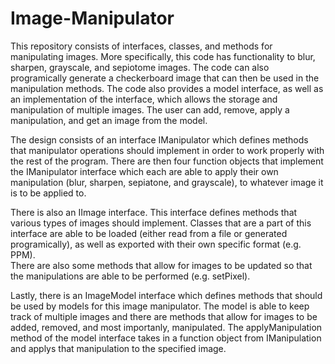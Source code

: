 # Image-Manipulator
This repository consists of interfaces, classes, and methods for manipulating images.
More specifically, this code has functionality to blur, sharpen, grayscale, and sepiotome images.
The code can also programically generate a checkerboard image that can then be used in the manipulation 
methods.  The code also provides a model interface, as well as an implementation of the interface, 
which allows the storage and manipulation of multiple images.  The user can add, remove, apply a 
manipulation, and get an image from the model.

The design consists of an interface IManipulator which defines methods that manipulator operations should 
implement in order to work properly with the rest of the program.  There are then four function objects
that implement the IManipulator interface which each are able to apply their own manipulation (blur, 
sharpen, sepiatone, and grayscale), to whatever image it is to be applied to.

There is also an IImage interface.  This interface defines methods that various types of images should 
implement.  Classes that are a part of this interface are able to be loaded (either read from a file or
generated programically), as well as exported with their own specific format (e.g. PPM).  
There are also some methods that allow for images to be updated so that the manipulations are able 
to be performed (e.g. setPixel).

Lastly, there is an ImageModel interface which defines methods that should be used by models for this
image manipulator.  The model is able to keep track of multiple images and there are methods that allow
for images to be added, removed, and most importanly, manipulated.  The applyManipulation method of the
model interface takes in a function object from IManipulation and applys that manipulation to the 
specified image.
